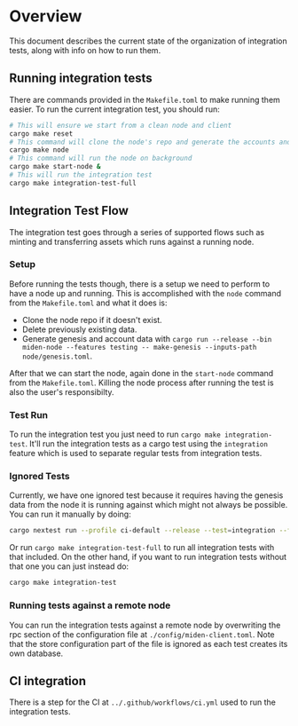 # Overview

This document describes the current state of the organization of integration tests, along with info on how to run them.

## Running integration tests

There are commands provided in the `Makefile.toml` to make running them easier. To run the current integration test, you should run:

```bash
# This will ensure we start from a clean node and client
cargo make reset
# This command will clone the node's repo and generate the accounts and genesis files and lastly start the node 
cargo make node
# This command will run the node on background
cargo make start-node &
# This will run the integration test 
cargo make integration-test-full
```

## Integration Test Flow

The integration test goes through a series of supported flows such as minting
and transferring assets which runs against a running node. 

### Setup

Before running the tests though, there is a setup we need to perform to have a
node up and running. This is accomplished with the `node` command from the
`Makefile.toml` and what it does is:

- Clone the node repo if it doesn't exist.
- Delete previously existing data.
- Generate genesis and account data with `cargo run --release --bin miden-node --features testing -- make-genesis --inputs-path node/genesis.toml`.

After that we can start the node, again done in the `start-node` command from
the `Makefile.toml`. Killing the node process after running the test is also
the user's responsibilty.

### Test Run

To run the integration test you just need to run `cargo make integration-test`.
It'll run the integration tests as a cargo test using the `integration` feature
which is used to separate regular tests from integration tests.

### Ignored Tests

Currently, we have one ignored test because it requires having the genesis data
from the node it is running against which might not always be possible. You can
run it manually by doing:

```bash
cargo nextest run --profile ci-default --release --test=integration --features integration --run-ignored ignored-only -- test_import_genesis_accounts_can_be_used_for_transactions
```

Or run `cargo make integration-test-full` to run all integration tests with
that included. On the other hand, if you want to run integration tests without
that one you can just instead do:

```bash
cargo make integration-test
```

### Running tests against a remote node

You can run the integration tests against a remote node by overwriting the rpc
section of the configuration file at `./config/miden-client.toml`. Note that
the store configuration part of the file is ignored as each test creates its
own database.

## CI integration

There is a step for the CI at `../.github/workflows/ci.yml` used to run the integration tests.
